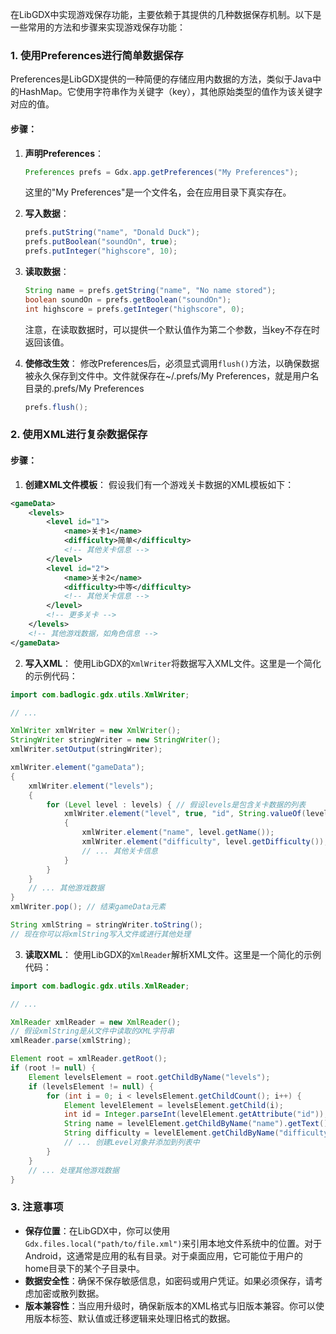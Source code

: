 在LibGDX中实现游戏保存功能，主要依赖于其提供的几种数据保存机制。以下是一些常用的方法和步骤来实现游戏保存功能：

### 1. 使用Preferences进行简单数据保存

Preferences是LibGDX提供的一种简便的存储应用内数据的方法，类似于Java中的HashMap。它使用字符串作为关键字（key），其他原始类型的值作为该关键字对应的值。

#### 步骤：

1. **声明Preferences**：
   ```java
   Preferences prefs = Gdx.app.getPreferences("My Preferences");
   ```
   这里的"My Preferences"是一个文件名，会在应用目录下真实存在。

2. **写入数据**：
   ```java
   prefs.putString("name", "Donald Duck");
   prefs.putBoolean("soundOn", true);
   prefs.putInteger("highscore", 10);
   ```

3. **读取数据**：
   ```java
   String name = prefs.getString("name", "No name stored");
   boolean soundOn = prefs.getBoolean("soundOn");
   int highscore = prefs.getInteger("highscore", 0);
   ```
   注意，在读取数据时，可以提供一个默认值作为第二个参数，当key不存在时返回该值。

4. **使修改生效**：
   修改Preferences后，必须显式调用`flush()`方法，以确保数据被永久保存到文件中。文件就保存在~/.prefs/My Preferences，就是用户名目录的.prefs/My Preferences
   
   ```java
   prefs.flush();
   ```

### 2. 使用XML进行复杂数据保存

#### 步骤：

1. **创建XML文件模板**：
   假设我们有一个游戏关卡数据的XML模板如下：

```xml
<gameData>
    <levels>
        <level id="1">
            <name>关卡1</name>
            <difficulty>简单</difficulty>
            <!-- 其他关卡信息 -->
        </level>
        <level id="2">
            <name>关卡2</name>
            <difficulty>中等</difficulty>
            <!-- 其他关卡信息 -->
        </level>
        <!-- 更多关卡 -->
    </levels>
    <!-- 其他游戏数据，如角色信息 -->
</gameData>
```

2. **写入XML**：
   使用LibGDX的`XmlWriter`将数据写入XML文件。这里是一个简化的示例代码：

```java
import com.badlogic.gdx.utils.XmlWriter;

// ...

XmlWriter xmlWriter = new XmlWriter();
StringWriter stringWriter = new StringWriter();
xmlWriter.setOutput(stringWriter);

xmlWriter.element("gameData");
{
    xmlWriter.element("levels");
    {
        for (Level level : levels) { // 假设levels是包含关卡数据的列表
            xmlWriter.element("level", true, "id", String.valueOf(level.getId()));
            {
                xmlWriter.element("name", level.getName());
                xmlWriter.element("difficulty", level.getDifficulty());
                // ... 其他关卡信息
            }
        }
    }
    // ... 其他游戏数据
}
xmlWriter.pop(); // 结束gameData元素

String xmlString = stringWriter.toString();
// 现在你可以将xmlString写入文件或进行其他处理
```

3. **读取XML**：
   使用LibGDX的`XmlReader`解析XML文件。这里是一个简化的示例代码：

```java
import com.badlogic.gdx.utils.XmlReader;

// ...

XmlReader xmlReader = new XmlReader();
// 假设xmlString是从文件中读取的XML字符串
xmlReader.parse(xmlString);

Element root = xmlReader.getRoot();
if (root != null) {
    Element levelsElement = root.getChildByName("levels");
    if (levelsElement != null) {
        for (int i = 0; i < levelsElement.getChildCount(); i++) {
            Element levelElement = levelsElement.getChild(i);
            int id = Integer.parseInt(levelElement.getAttribute("id"));
            String name = levelElement.getChildByName("name").getText();
            String difficulty = levelElement.getChildByName("difficulty").getText();
            // ... 创建Level对象并添加到列表中
        }
    }
    // ... 处理其他游戏数据
}
```

### 3. 注意事项

* **保存位置**：在LibGDX中，你可以使用`Gdx.files.local("path/to/file.xml")`来引用本地文件系统中的位置。对于Android，这通常是应用的私有目录。对于桌面应用，它可能位于用户的home目录下的某个子目录中。
* **数据安全性**：确保不保存敏感信息，如密码或用户凭证。如果必须保存，请考虑加密或散列数据。
* **版本兼容性**：当应用升级时，确保新版本的XML格式与旧版本兼容。你可以使用版本标签、默认值或迁移逻辑来处理旧格式的数据。